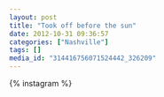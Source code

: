 ```yaml
---
layout: post
title: "Took off before the sun"
date: 2012-10-31 09:36:57
categories: ["Nashville"]
tags: []
media_id: "314416756071524442_326209"
---
```


{% instagram %}
